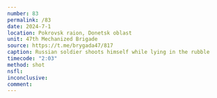 ```yaml
---
number: 83
permalink: /83
date: 2024-7-1
location: Pokrovsk raion, Donetsk oblast
unit: 47th Mechanized Brigade
source: https://t.me/brygada47/817
caption: Russian soldier shoots himself while lying in the rubble
timecode: "2:03"
method: shot
nsfl: 
inconclusive: 
comment: 
---
```

<script async src="https://telegram.org/js/telegram-widget.js?22" data-telegram-post="brygada47/817" data-width="100%" data-userpic="false"></script>